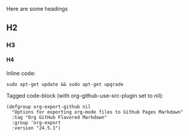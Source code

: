 Here are some headings

## H2

### H3

#### H4

Inline code: 

`sudo apt-get update && sudo apt-get upgrade`

Tagged code-block (with org-github-use-src-plugin set to nil):

``` common-lisp
(defgroup org-export-github nil
  "Options for exporting org-mode files to Github Pages Markdown"
  :tag "Org GitHub Flavored Markdown"
  :group 'org-export
  :version "24.5.1")
```
